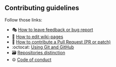 ## Contributing guidelines

Follow those links:

* :performing_arts: [How to leave feedback or bug report](User-Guide/Issues.md)
* :book: [How to edit wiki-pages](User-Guide/Wiki-How.md)
* :sunrise: [How to contribute a Pull Request (PR or patch)](Developer-Guide/Create-Pull-Request.md)
* :octocat: [Using Git and GitHub](Developer-Guide/Git-and-GitHub.md)
* :card_file_box: [Repositories distinction](Developer-Guide/Repos.md)
* :peace_symbol: [Code of conduct](https://github.com/GreenteaOS/.github/blob/master/CODE_OF_CONDUCT.md)

